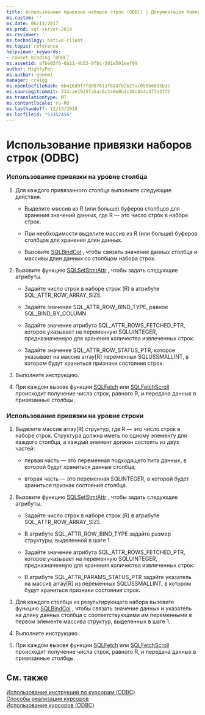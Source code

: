 ```yaml
---
title: Использование привязки наборов строк (ODBC) | Документация Майкрософт
ms.custom: ''
ms.date: 06/13/2017
ms.prod: sql-server-2014
ms.reviewer: ''
ms.technology: native-client
ms.topic: reference
helpviewer_keywords:
- rowset binding [ODBC]
ms.assetid: a7be05f0-6b11-4b53-9fbc-501e591eef09
author: MightyPen
ms.author: genemi
manager: craigg
ms.openlocfilehash: 6b416d9f7fdd07613f684fb2b27ac058b60d5b3c
ms.sourcegitcommit: 334cae1925fa5ac6c140e0b2c38c844c477e3ffb
ms.translationtype: MT
ms.contentlocale: ru-RU
ms.lasthandoff: 12/13/2018
ms.locfileid: "53352456"
---
```

# <a name="use-rowset-binding-odbc"></a>Использование привязки наборов строк (ODBC)
    
### <a name="to-use-column-wise-binding"></a>Использование привязки на уровне столбца  
  
1.  Для каждого привязанного столбца выполните следующие действия.  
  
    -   Выделите массив из R (или больше) буферов столбцов для хранения значений данных, где R — это число строк в наборе строк.  
  
    -   При необходимости выделите массив из R (или больше) буферов столбцов для хранения длин данных.  
  
    -   Вызовите [SQLBindCol](../../native-client-odbc-api/sqlbindcol.md) , чтобы связать значение данных столбца и массивы длин данных со столбцом набора строк.  
  
2.  Вызовите функцию [SQLSetStmtAttr](../../native-client-odbc-api/sqlsetstmtattr.md) , чтобы задать следующие атрибуты.  
  
    -   Задайте число строк в наборе строк (R) в атрибуте SQL_ATTR_ROW_ARRAY_SIZE.  
  
    -   Задайте значение SQL_ATTR_ROW_BIND_TYPE, равное SQL_BIND_BY_COLUMN.  
  
    -   Задайте значение атрибута SQL_ATTR_ROWS_FETCHED_PTR, которое указывает на переменную SQLUINTEGER, предназначенную для хранения количества извлеченных строк.  
  
    -   Задайте значение SQL_ATTR_ROW_STATUS_PTR, которое указывает на массив array[R] переменных SQLUSSMALLINT, в котором будут храниться признаки состояния строк.  
  
3.  Выполните инструкцию.  
  
4.  При каждом вызове функции [SQLFetch](https://go.microsoft.com/fwlink/?LinkId=58401) или [SQLFetchScroll](../../native-client-odbc-api/sqlfetchscroll.md) происходит получение числа строк, равного R, и передача данных в привязанные столбцы.  
  
### <a name="to-use-row-wise-binding"></a>Использование привязки на уровне строки  
  
1.  Выделите массив array[R] структур, где R — это число строк в наборе строк. Структура должна иметь по одному элементу для каждого столбца, а каждый элемент должен состоять из двух частей:  
  
    -   первая часть — это переменная подходящего типа данных, в которой будут храниться данные столбца;  
  
    -   вторая часть — это переменная SQLINTEGER, в которой будет храниться признак состояния столбца.  
  
2.  Вызовите функцию [SQLSetStmtAttr](../../native-client-odbc-api/sqlsetstmtattr.md) , чтобы задать следующие атрибуты.  
  
    -   Задайте число строк в наборе строк (R) в атрибуте SQL_ATTR_ROW_ARRAY_SIZE.  
  
    -   В атрибуте SQL_ATTR_ROW_BIND_TYPE задайте размер структуры, выделенной в шаге 1.  
  
    -   Задайте значение атрибута SQL_ATTR_ROWS_FETCHED_PTR, которое указывает на переменную SQLUINTEGER, предназначенную для хранения количества извлеченных строк.  
  
    -   В атрибуте SQL_ATTR_PARAMS_STATUS_PTR задайте указатель на массив array[R] из переменных SQLUSSMALLINT, в котором будут храниться признаки состояния строк.  
  
3.  Для каждого столбца из результирующего набора вызовите функцию [SQLBindCol](../../native-client-odbc-api/sqlbindcol.md) , чтобы связать значение данных и указатель на длину данных столбца с соответствующими им переменными в первом элементе массива структур, выделенных в шаге 1.  
  
4.  Выполните инструкцию.  
  
5.  При каждом вызове функции [SQLFetch](https://go.microsoft.com/fwlink/?LinkId=58401) или [SQLFetchScroll](../../native-client-odbc-api/sqlfetchscroll.md) происходит получение числа строк, равного R, и передача данных в привязанные столбцы.  
  
## <a name="see-also"></a>См. также  
 [Использование инструкций по курсорам &#40;ODBC&#41;](using-cursors-how-to-topics-odbc.md)   
 [Способы реализации курсоров](../../native-client-odbc-cursors/implementation/how-cursors-are-implemented.md)   
 [Использование курсоров &#40;ODBC&#41;](use-cursors-odbc.md)  
  
  

